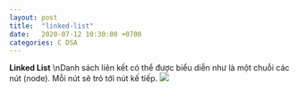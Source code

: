 ```yaml
---
layout: post
title:  "linked-list"
date:   2020-07-12 10:30:00 +0700
categories: C DSA
---
```

**Linked List**
\nDanh sách liên kết có thể được biểu diễn như là một chuỗi các nút (node). Mỗi nút sẽ trỏ tới nút kế tiếp. 
<img src="https://vietjack.com/cau-truc-du-lieu-va-giai-thuat/images/linked_list.jpg"></img>

